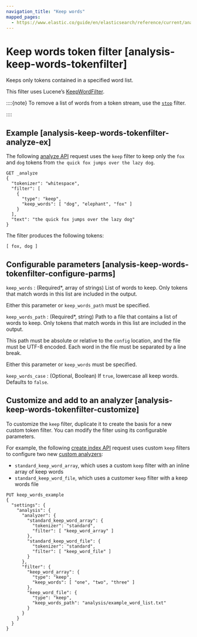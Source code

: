 ```yaml
---
navigation_title: "Keep words"
mapped_pages:
  - https://www.elastic.co/guide/en/elasticsearch/reference/current/analysis-keep-words-tokenfilter.html
---
```


# Keep words token filter [analysis-keep-words-tokenfilter]


Keeps only tokens contained in a specified word list.

This filter uses Lucene’s [KeepWordFilter](https://lucene.apache.org/core/10_0_0/analysis/common/org/apache/lucene/analysis/miscellaneous/KeepWordFilter.md).

::::{note}
To remove a list of words from a token stream, use the [`stop`](/reference/text-analysis/analysis-stop-tokenfilter.md) filter.

::::


## Example [analysis-keep-words-tokenfilter-analyze-ex]

The following [analyze API](https://www.elastic.co/docs/api/doc/elasticsearch/operation/operation-indices-analyze) request uses the `keep` filter to keep only the `fox` and `dog` tokens from `the quick fox jumps over the lazy dog`.

```console
GET _analyze
{
  "tokenizer": "whitespace",
  "filter": [
    {
      "type": "keep",
      "keep_words": [ "dog", "elephant", "fox" ]
    }
  ],
  "text": "the quick fox jumps over the lazy dog"
}
```

The filter produces the following tokens:

```text
[ fox, dog ]
```


## Configurable parameters [analysis-keep-words-tokenfilter-configure-parms]

`keep_words`
:   (Required*, array of strings) List of words to keep. Only tokens that match words in this list are included in the output.

Either this parameter or `keep_words_path` must be specified.


`keep_words_path`
:   (Required*, string) Path to a file that contains a list of words to keep. Only tokens that match words in this list are included in the output.

This path must be absolute or relative to the `config` location, and the file must be UTF-8 encoded. Each word in the file must be separated by a line break.

Either this parameter or `keep_words` must be specified.


`keep_words_case`
:   (Optional, Boolean) If `true`, lowercase all keep words. Defaults to `false`.


## Customize and add to an analyzer [analysis-keep-words-tokenfilter-customize]

To customize the `keep` filter, duplicate it to create the basis for a new custom token filter. You can modify the filter using its configurable parameters.

For example, the following [create index API](https://www.elastic.co/docs/api/doc/elasticsearch/operation/operation-indices-create) request uses custom `keep` filters to configure two new [custom analyzers](docs-content://manage-data/data-store/text-analysis/create-custom-analyzer.md):

* `standard_keep_word_array`, which uses a custom `keep` filter with an inline array of keep words
* `standard_keep_word_file`, which uses a customer `keep` filter with a keep words file

```console
PUT keep_words_example
{
  "settings": {
    "analysis": {
      "analyzer": {
        "standard_keep_word_array": {
          "tokenizer": "standard",
          "filter": [ "keep_word_array" ]
        },
        "standard_keep_word_file": {
          "tokenizer": "standard",
          "filter": [ "keep_word_file" ]
        }
      },
      "filter": {
        "keep_word_array": {
          "type": "keep",
          "keep_words": [ "one", "two", "three" ]
        },
        "keep_word_file": {
          "type": "keep",
          "keep_words_path": "analysis/example_word_list.txt"
        }
      }
    }
  }
}
```


